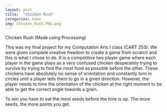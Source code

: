 ```yaml
---
layout: post
title:  "Chicken Rush"
categories: Game
img: Chicken_Rush.PNG.png
---
```

Chicken Rush
(Made using Processing)

This was my final project for my Computation Arts I class (CART 253). We were given complete creative freedom to create a game from scratch and this is what I chose to do. It is a competitive two player game where each player in the game plays as a very confused chicken desperately trying to survive by trying to find the most food as possible before the other. These chickens have absolutely no sense of orientation and constantly turn in circles until a player tells them to go in a given direction. However, the player needs to time the orientation of the chicken at the right moment to be able to get the correct angle towards a grain.

To win you have to eat the most seeds before the time is up. The more seeds, the more points you get.